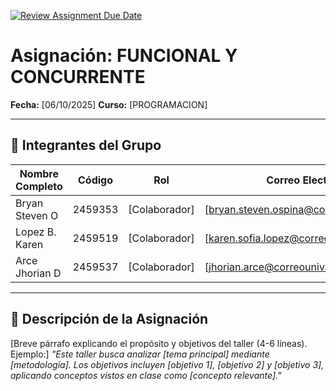 [![Review Assignment Due Date](https://classroom.github.com/assets/deadline-readme-button-22041afd0340ce965d47ae6ef1cefeee28c7c493a6346c4f15d667ab976d596c.svg)](https://classroom.github.com/a/lEw1Qm1j)
# Asignación: FUNCIONAL Y CONCURRENTE

**Fecha:** [06/10/2025]
**Curso:** [PROGRAMACION]

---

## 👥 Integrantes del Grupo

| Nombre Completo | Código  | Rol            | Correo Electrónico                          |
| --------------- | ------- | -------------- | ------------------------------------------- |
| Bryan Steven O  | 2459353 | [Colaborador]  | [bryan.steven.ospina@correounivalle.edu.co] |
| Lopez B. Karen  | 2459519 | [Colaborador]  | [karen.sofia.lopez@correounivalle.edu.co]   |
| Arce Jhorian D  | 2459537 | [Colaborador]  | [jhorian.arce@correounivalle.edu.co]        |

---

## 📌 Descripción de la Asignación

[Breve párrafo explicando el propósito y objetivos del taller (4-6 líneas). Ejemplo:]
_"Este taller busca analizar [tema principal] mediante [metodología]. Los objetivos incluyen [objetivo 1], [objetivo 2] y [objetivo 3], aplicando conceptos vistos en clase como [concepto relevante]."_
